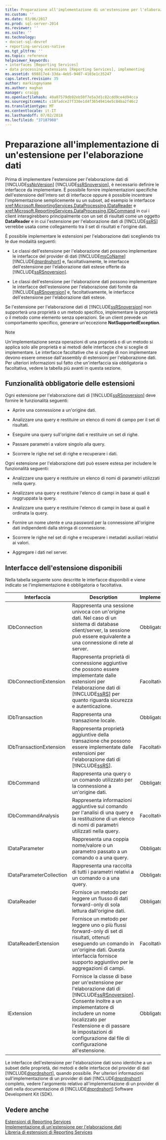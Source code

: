```yaml
---
title: Preparazione all'implementazione di un'estensione per l'elaborazione dati | Microsoft Docs
ms.custom: ''
ms.date: 03/06/2017
ms.prod: sql-server-2014
ms.reviewer: ''
ms.suite: ''
ms.technology:
- docset-sql-devref
- reporting-services-native
ms.tgt_pltfrm: ''
ms.topic: reference
helpviewer_keywords:
- interfaces [Reporting Services]
- data processing extensions [Reporting Services], implementing
ms.assetid: 698817e4-33da-4eb5-9407-4103e1c35247
caps.latest.revision: 35
author: markingmyname
ms.author: maghan
manager: craigg
ms.openlocfilehash: 49a07579db92eb50f7e5a3d1c82cdd9ce4d94cca
ms.sourcegitcommit: c18fadce27f330e1d4f36549414e5c84ba2f46c2
ms.translationtype: MT
ms.contentlocale: it-IT
ms.lasthandoff: 07/02/2018
ms.locfileid: "37187988"
---
```

# <a name="preparing-to-implement-a-data-processing-extension"></a>Preparazione all'implementazione di un'estensione per l'elaborazione dati
  Prima di implementare l'estensione per l'elaborazione dati di [!INCLUDE[ssNoVersion](../../../includes/ssnoversion-md.md)] [!INCLUDE[ssRSnoversion](../../../includes/ssrsnoversion-md.md)], è necessario definire le interfacce da implementare. È possibile fornire implementazioni specifiche dell'estensione dell'intero set di interfacce oppure è possibile incentrare l'implementazione semplicemente su un subset, ad esempio le interfacce <xref:Microsoft.ReportingServices.DataProcessing.IDataReader> e <xref:Microsoft.ReportingServices.DataProcessing.IDbCommand> in cui i client interagirebbero principalmente con un set di risultati come un oggetto **DataReader** e in cui l'estensione per l'elaborazione dati di [!INCLUDE[ssRS](../../../includes/ssrs-md.md)] verrebbe usata come collegamento tra il set di risultati e l'origine dati.  
  
 È possibile implementare le estensioni per l'elaborazione dati scegliendo tra le due modalità seguenti:  
  
-   Le classi dell'estensione per l'elaborazione dati possono implementare le interfacce del provider di dati [!INCLUDE[msCoName](../../../includes/msconame-md.md)] [!INCLUDE[dnprdnshort](../../../includes/dnprdnshort-md.md)] e, facoltativamente, le interfacce dell'estensione per l'elaborazione dati estese offerte da [!INCLUDE[ssRSnoversion](../../../includes/ssrsnoversion-md.md)].  
  
-   Le classi dell'estensione per l'elaborazione dati possono implementare le interfacce dell'estensione per l'elaborazione dati fornite da [!INCLUDE[ssRSnoversion](../../../includes/ssrsnoversion-md.md)] e, facoltativamente, le interfacce dell'estensione per l'elaborazione dati estese.  
  
 Se l'estensione per l'elaborazione dati di [!INCLUDE[ssRSnoversion](../../../includes/ssrsnoversion-md.md)] non supporterà una proprietà o un metodo specifico, implementare la proprietà o il metodo come elemento senza operazioni. Se un client prevede un comportamento specifico, generare un'eccezione **NotSupportedException**.  
  
> [!NOTE]  
>  Un'implementazione senza operazioni di una proprietà o di un metodo si applica solo alle proprietà e ai metodi delle interfacce che si sceglie di implementare. Le interfacce facoltative che si sceglie di non implementare devono essere omesse dall'assembly di estensioni per l'elaborazione dati. Per ulteriori informazioni sul fatto che un'interfaccia sia obbligatoria o facoltativa, vedere la tabella più avanti in questa sezione.  
  
## <a name="required-extension-functionality"></a>Funzionalità obbligatorie delle estensioni  
 Ogni estensione per l'elaborazione dati di [!INCLUDE[ssRSnoversion](../../../includes/ssrsnoversion-md.md)] deve fornire le funzionalità seguenti:  
  
-   Aprire una connessione a un'origine dati.  
  
-   Analizzare una query e restituire un elenco di nomi di campo per il set di risultati.  
  
-   Eseguire una query sull'origine dati e restituire un set di righe.  
  
-   Passare parametri a valore singolo alla query.  
  
-   Scorrere le righe nel set di righe e recuperare i dati.  
  
 Ogni estensione per l'elaborazione dati può essere estesa per includere le funzionalità seguenti:  
  
-   Analizzare una query e restituire un elenco di nomi di parametri utilizzati nella query.  
  
-   Analizzare una query e restituire l'elenco di campi in base ai quali è raggruppata la query.  
  
-   Analizzare una query e restituire l'elenco di campi in base ai quali è ordinata la query.  
  
-   Fornire un nome utente e una password per la connessione all'origine dati indipendenti dalla stringa di connessione.  
  
-   Scorrere le righe nel set di righe e recuperare i metadati ausiliari relativi ai valori.  
  
-   Aggregare i dati nel server.  
  
## <a name="available-extension-interfaces"></a>Interfacce dell'estensione disponibili  
 Nella tabella seguente sono descritte le interfacce disponibili e viene indicato se l'implementazione è obbligatoria o facoltativa.  
  
|Interfaccia|Description|Implementazione|  
|---------------|-----------------|--------------------|  
|IDbConnection|Rappresenta una sessione univoca con un'origine dati. Nel caso di un sistema di database client/server, la sessione può essere equivalente a una connessione di rete al server.|Obbligatorio|  
|IDbConnectionExtension|Rappresenta proprietà di connessione aggiuntive che possono essere implementate dalle estensioni per l'elaborazione dati di [!INCLUDE[ssRS](../../../includes/ssrs-md.md)] per quanto riguarda sicurezza e autenticazione.|Facoltativo|  
|IDbTransaction|Rappresenta una transazione locale.|Obbligatorio|  
|IDbTransactionExtension|Rappresenta proprietà aggiuntive della transazione che possono essere implementate dalle estensioni per l'elaborazione dati di [!INCLUDE[ssRS](../../../includes/ssrs-md.md)].|Facoltativo|  
|IDbCommand|Rappresenta una query o un comando utilizzato per la connessione a un'origine dati.|Obbligatorio|  
|IDbCommandAnalysis|Rappresenta informazioni aggiuntive sul comando per l'analisi di una query e la restituzione di un elenco di nomi di parametri utilizzati nella query.|Facoltativo|  
|IDataParameter|Rappresenta una coppia nome/valore o un parametro passato a un comando o a una query.|Obbligatorio|  
|IDataParameterCollection|Rappresenta una raccolta di tutti i parametri relativi a un comando o a una query.|Obbligatorio|  
|IDataReader|Fornisce un metodo per leggere un flusso di dati forward-only di sola lettura dall'origine dati.|Obbligatorio|  
|IDataReaderExtension|Fornisce un metodo per leggere uno o più flussi forward-only di set di risultati, ottenuti eseguendo un comando in un'origine dati. Questa interfaccia fornisce supporto aggiuntivo per le aggregazioni di campi.|Facoltativo|  
|IExtension|Fornisce la classe di base per un'estensione per l'elaborazione dati di [!INCLUDE[ssRSnoversion](../../../includes/ssrsnoversion-md.md)]. Consente inoltre a un implementatore di includere un nome localizzato per l'estensione e di passare le impostazioni di configurazione dal file di configurazione all'estensione.|Obbligatorio|  
  
 Le interfacce dell'estensione per l'elaborazione dati sono identiche a un subset delle proprietà, dei metodi e delle interfacce del provider di dati [!INCLUDE[dnprdnshort](../../../includes/dnprdnshort-md.md)], quando possibile. Per ulteriori informazioni sull'implementazione di un provider di dati [!INCLUDE[dnprdnshort](../../../includes/dnprdnshort-md.md)] completo, vedere l'argomento relativo all'implementazione di un provider di dati nella documentazione di [!INCLUDE[dnprdnshort](../../../includes/dnprdnshort-md.md)] Software Development Kit (SDK).  
  
## <a name="see-also"></a>Vedere anche  
 [Estensioni di Reporting Services](../reporting-services-extensions.md)   
 [Implementazione di un'estensione per l'elaborazione dati](implementing-a-data-processing-extension.md)   
 [Libreria di estensioni di Reporting Services](../reporting-services-extension-library.md)  
  
  
